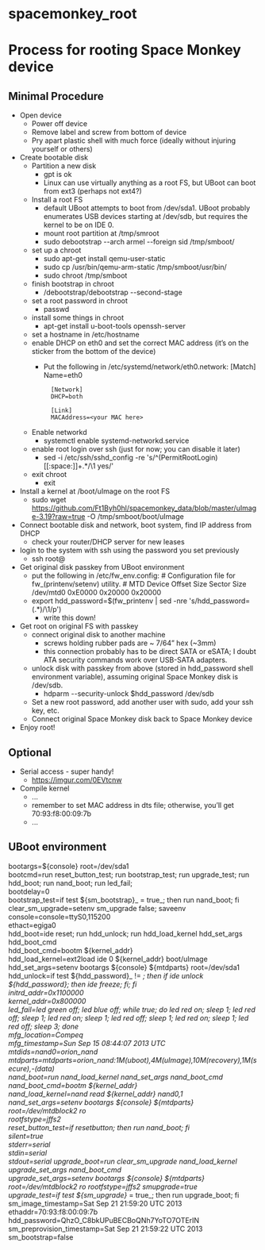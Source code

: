 # spacemonkey_root
# Process for rooting Space Monkey device

## Minimal Procedure
- Open device
    - Power off device
    - Remove label and screw from bottom of device
    - Pry apart plastic shell with much force (ideally without injuring yourself or others)
- Create bootable disk
    - Partition a new disk
        - gpt is ok
        - Linux can use virtually anything as a root FS, but UBoot can boot from ext3 (perhaps not ext4?)
    - Install a root FS
        - default UBoot attempts to boot from /dev/sda1. UBoot probably enumerates USB devices starting at /dev/sdb, but requires the kernel to be on IDE 0.
        - mount root partition at /tmp/smroot
        - sudo debootstrap --arch armel --foreign sid /tmp/smboot/
    - set up a chroot
        - sudo apt-get install qemu-user-static
        - sudo cp /usr/bin/qemu-arm-static /tmp/smboot/usr/bin/
        - sudo chroot /tmp/smboot
    - finish bootstrap in chroot
        - /debootstrap/debootstrap --second-stage
    - set a root password in chroot
        - passwd
    - install some things in chroot
        - apt-get install u-boot-tools openssh-server
    - set a hostname in /etc/hostname
    - enable DHCP on eth0 and set the correct MAC address (it’s on the sticker from the bottom of the device)
        - Put the following in /etc/systemd/network/eth0.network:
                [Match]
                Name=eth0
                
                [Network]
                DHCP=both
                
                [Link]
                MACAddress=<your MAC here>
    - Enable networkd
        - systemctl enable systemd-networkd.service
    - enable root login over ssh (just for now; you can disable it later)
        - sed -i /etc/ssh/sshd_config -re 's/^(PermitRootLogin)[[:space:]]+.*/\1 yes/'
    - exit chroot
        - exit
- Install a kernel at /boot/uImage on the root FS
    - sudo wget https://github.com/Ft1Byh0hl/spacemonkey_data/blob/master/uImage-3.19?raw=true -O /tmp/smboot/boot/uImage
- Connect bootable disk and network, boot system, find IP address from DHCP
    - check your router/DHCP server for new leases
- login to the system with ssh using the password you set previously
    - ssh root@<IP address>
- Get original disk passkey from UBoot environment
    - put the following in /etc/fw_env.config:
                # Configuration file for fw_(printenv/setenv) utility.
                # MTD Device Offset Size Sector Size
                /dev/mtd0 0xE0000 0x20000 0x20000
    - export hdd_password=$(fw_printenv  | sed -nre 's/hdd_password=(.*)/\1/p')
        - write this down!
- Get root on original FS with passkey
    - connect original disk to another machine
        - screws holding rubber pads are ~ 7/64” hex (~3mm)
        - this connection probably has to be direct SATA or eSATA; I doubt ATA security commands work over USB-SATA adapters.
    - unlock disk with passkey from above (stored in hdd_password shell environment variable), assuming original Space Monkey disk is /dev/sdb.
        - hdparm --security-unlock $hdd_password /dev/sdb
    - Set a new root password, add another user with sudo, add your ssh key, etc.
    - Connect original Space Monkey disk back to Space Monkey device
- Enjoy root!

## Optional

- Serial access - super handy!
    - https://imgur.com/0EVtcnw
- Compile kernel
    - ...
    - remember to set MAC address in dts file; otherwise, you’ll get 70:93:f8:00:09:7b
    - ...

## UBoot environment
bootargs=${console} root=/dev/sda1  
bootcmd=run reset_button_test; run bootstrap_test; run upgrade_test; run hdd_boot; run nand_boot; run led_fail;  
bootdelay=0  
bootstrap_test=if test ${sm_bootstrap}_ = true_; then run nand_boot; fi  
clear_sm_upgrade=setenv sm_upgrade false; saveenv  
console=console=ttyS0,115200  
ethact=egiga0  
hdd_boot=ide reset; run hdd_unlock; run hdd_load_kernel hdd_set_args hdd_boot_cmd  
hdd_boot_cmd=bootm ${kernel_addr}  
hdd_load_kernel=ext2load ide 0 ${kernel_addr} boot/uImage  
hdd_set_args=setenv bootargs ${console} ${mtdparts} root=/dev/sda1  
hdd_unlock=if test ${hdd_password}_ != _; then if ide unlock ${hdd_password}; then ide freeze; fi; fi  
initrd_addr=0x1100000  
kernel_addr=0x800000  
led_fail=led green off; led blue off; while true; do led red on; sleep 1; led red off; sleep 1; led red on; sleep 1; led   red off; sleep 1; led red on; sleep 1; led red off; sleep 3; done  
mfg_location=Compeq  
mfg_timestamp=Sun Sep 15 08:44:07 2013 UTC  
mtdids=nand0=orion_nand  
mtdparts=mtdparts=orion_nand:1M(uboot),4M(uImage),10M(recovery),1M(secure),-(data)  
nand_boot=run nand_load_kernel nand_set_args nand_boot_cmd  
nand_boot_cmd=bootm ${kernel_addr}  
nand_load_kernel=nand read ${kernel_addr} nand0,1  
nand_set_args=setenv bootargs ${console} ${mtdparts} root=/dev/mtdblock2 ro   
rootfstype=jffs2  
reset_button_test=if resetbutton; then run nand_boot; fi  
silent=true  
stderr=serial  
stdin=serial  
stdout=serial
upgrade_boot=run clear_sm_upgrade nand_load_kernel upgrade_set_args nand_boot_cmd  
upgrade_set_args=setenv bootargs ${console} ${mtdparts} root=/dev/mtdblock2 ro rootfstype=jffs2 smupgrade=true  
upgrade_test=if test ${sm_upgrade}_ = true_; then run upgrade_boot; fi  
sm_image_timestamp=Sat Sep 21 21:59:20 UTC 2013  
ethaddr=70:93:f8:00:09:7b  
hdd_password=QhzO_C8bkUPuBECBoQNh7YoTO7OTErIN  
sm_preprovision_timestamp=Sat Sep 21 21:59:22 UTC 2013  
sm_bootstrap=false  
